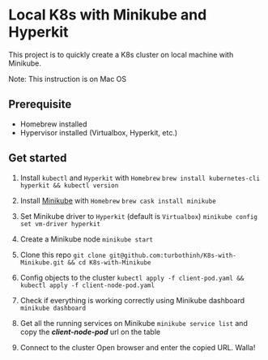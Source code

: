 # Local K8s with Minikube and Hyperkit

This project is to quickly create a K8s cluster on local machine with Minikube.

Note: This instruction is on Mac OS

## Prerequisite
- Homebrew installed
- Hypervisor installed (Virtualbox, Hyperkit, etc.)

## Get started
1. Install `kubectl` and `Hyperkit` with `Homebrew`
   `brew install kubernetes-cli hyperkit && kubectl version`
   
2. Install [Minikube](https://github.com/kubernetes/minikube) with `Homebrew`
   `brew cask install minikube`

3. Set Minikube driver to `Hyperkit` (default is `Virtualbox`)
   `minikube config set vm-driver hyperkit`

4. Create a Minikube node
   `minikube start`

5. Clone this repo
   `git clone git@github.com:turbothinh/K8s-with-Minikube.git && cd K8s-with-Minikube`

6. Config objects to the cluster
   `kubectl apply -f client-pod.yaml && kubectl apply -f client-node-pod.yaml`

7. Check if everything is working correctly using Minikube dashboard
   `minikube dashboard`

8. Get all the running services on Minikube
   `minikube service list` and copy the __*client-node-pod*__ url on the table

9. Connect to the cluster
    Open browser and enter the copied URL. Walla!
    